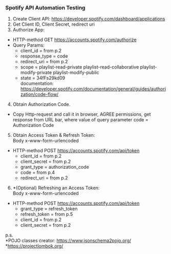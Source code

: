 ### Spotify API Automation Testing
1. Create Client API: https://developer.spotify.com/dashboard/applications
2. Get Client ID, Client Secret, redirect uri
3. Authorize App:
- HTTP-method GET https://accounts.spotify.com/authorize
- Query Params:
  - client_id = from p.2
  - response_type = code
  - redirect_uri = from p.2
  - scope = playlist-read-private playlist-read-collaborative playlist-modify-private playlist-modify-public
  - state = 34fFs29kd09<br>
documentation: https://developer.spotify.com/documentation/general/guides/authorization/code-flow/
4. Obtain Authorization Code.
- Copy Http-request and call it in browser, AGREE permissions, get response from URL bar,
  where value of query parameter code = Authorization Code<br>
5. Obtain Access Token & Refresh Token:<br>
   Body x-www-form-urlencoded
- HTTP-method POST https://accounts.spotify.com/api/token
  - client_id = from p.2
  - client_secret = from p.2
  - grant_type = authorization_code
  - code = from p.4
  - redirect_uri = from p.2
6. *(Optional) Refreshing an Access Token:<br>
   Body x-www-form-urlencoded
- HTTP-method POST https://accounts.spotify.com/api/token
  - grant_type = refresh_token
  - refresh_token = from p.5
  - client_id = from p.2
  - client_secret = from p.2

p.s.<br>
*POJO classes creator: https://www.jsonschema2pojo.org/
*https://projectlombok.org/